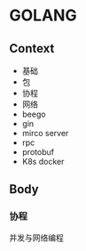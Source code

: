 # GOLANG

## Context

* 基础
* 包
* 协程
* 网络
* beego
* gin
* mirco server
* rpc
* protobuf
* K8s docker

## Body

### 协程

并发与网络编程
